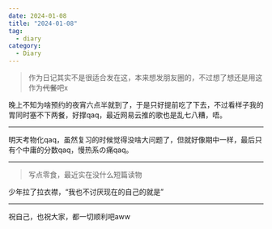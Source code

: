 ```yaml
---
date: 2024-01-08
title: "2024-01-08"
tag:
  - diary
category:
  - Diary
---
```


> 作为日记其实不是很适合发在这，本来想发朋友圈的，不过想了想还是用这作为~~代餐~~吧x

晚上不知为啥预约的夜宵六点半就到了，于是只好提前吃了下去，不过看样子我的胃同时塞不下两餐，好撑qaq，最近网易云推的歌也是乱七八糟，唔。

---

明天考物化qaq，虽然复习的时候觉得没啥大问题了，但就好像期中一样，最后只有个中庸的分数qaq，慢热系の痛qaq。

---

> 写点零食，最近实在没什么短篇读物

少年拉了拉衣襟，“我也不讨厌现在的自己的就是”

---

祝自己，也祝大家，都一切顺利吧aww
